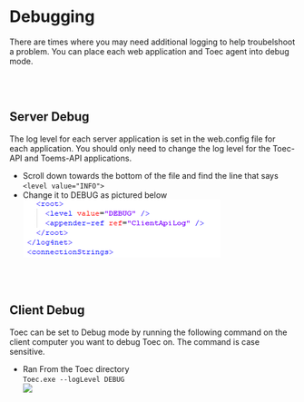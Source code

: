 # Debugging

There are times where you may need additional logging to help troubelshoot a problem.  You can place each web application and Toec agent into debug mode.

<br />
<br />

## Server Debug
The log level for each server application is set in the web.config file for each application.  You should only need to change the log level for the Toec-API and Toems-API applications.
* Scroll down towards the bottom of the file and find the line that says ```<level value="INFO">```
* Change it to DEBUG as pictured below<br/>
![](/images/debug-1.png)


<br />
<br />

## Client Debug
Toec can be set to Debug mode by running the following command on the client computer you want to debug Toec on.  The command is case sensitive.
* Ran From the Toec directory<br />
```Toec.exe --logLevel DEBUG```<br/>
![](/images/debug-2.png)







